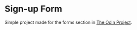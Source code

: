 # Sign-up Form

Simple project made for the forms section in [The Odin Project](https://www.theodinproject.com/).
